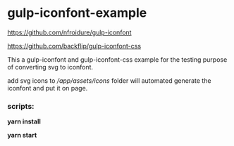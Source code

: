 # gulp-iconfont-example

https://github.com/nfroidure/gulp-iconfont

https://github.com/backflip/gulp-iconfont-css

This a gulp-iconfont and gulp-iconfont-css example for the testing purpose of converting svg to iconfont.

add svg icons to */app/assets/icons* folder will automated generate the iconfont and put it on page.
### scripts:

**yarn install**

**yarn start**
